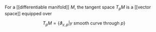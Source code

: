 For a [[differentiable manifold]] $M$, the tangent space $T_pM$ is a [[vector space]] equipped over

$$
T_p M = \{\vartheta_{\gamma , p} | \gamma \text{ smooth curve through } p \}
$$
